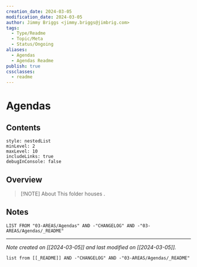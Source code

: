 ```yaml
---
creation_date: 2024-03-05
modification_date: 2024-03-05
author: Jimmy Briggs <jimmy.briggs@jimbrig.com>
tags:
  - Type/Readme
  - Topic/Meta
  - Status/Ongoing
aliases:
  - Agendas
  - Agendas Readme
publish: true
cssclasses:
  - readme
---
```


# Agendas

## Contents

```table-of-contents
style: nestedList
minLevel: 2
maxLevel: 10
includeLinks: true
debugInConsole: false
```

## Overview

> [!NOTE] About
> This folder houses .

## Notes

```dataview
LIST FROM "03-AREAS/Agendas" AND -"CHANGELOG" AND -"03-AREAS/Agendas/_README"
```

***

*Note created on [[2024-03-05]] and last modified on [[2024-03-05]].*

```dataview
list from [[_README]] AND -"CHANGELOG" AND -"03-AREAS/Agendas/_README"
```
